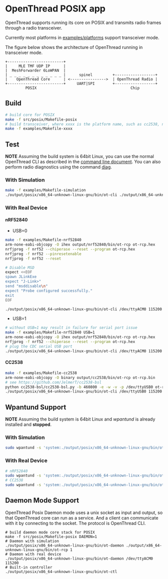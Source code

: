 # OpenThread POSIX app

OpenThread supports running its core on POSIX and transmits radio frames through a radio transceiver.

Currently most platforms in [examples/platforms](../../examples/platforms) support transceiver mode.

The figure below shows the architecture of OpenThread running in transceiver mode.

```
+-------------------------+
|     MLE TMF UDP IP      |
|  MeshForwarder 6LoWPAN  |
| _ _ _ _ _ _ _ _ _ _ _ _ |      spinel         +------------------+
|    OpenThread Core      | <---------------->  | OpenThread Radio |
+-------------------------+     UART|SPI        +------------------+
         POSIX                                          Chip
```

## Build

```sh
# build core for POSIX
make -f src/posix/Makefile-posix
# build transceiver, where xxxx is the platform name, such as cc2538, nrf52840 and so on
make -f examples/Makefile-xxxx
```

## Test

**NOTE** Assuming the build system is 64bit Linux, you can use the normal OpenThread CLI as described in the [command line document](../../src/cli/README.md). You can also perform radio diagnostics using the command [diag](../../src/core/diags/README.md).

### With Simulation

```sh
make -f examples/Makefile-simulation
./output/posix/x86_64-unknown-linux-gnu/bin/ot-cli ./output/x86_64-unknown-linux-gnu/bin/ot-rcp 1
```

### With Real Device

#### nRF52840

- USB=0

```sh
make -f examples/Makefile-nrf52840
arm-none-eabi-objcopy -O ihex output/nrf52840/bin/ot-rcp ot-rcp.hex
nrfjprog -f nrf52 --chiperase --reset --program ot-rcp.hex
nrfjprog -f nrf52 --pinresetenable
nrfjprog -f nrf52 --reset

# Disable MSD
expect <<EOF
spawn JLinkExe
expect "J-Link>"
send "msddisable\n"
expect "Probe configured successfully."
exit
EOF

./output/posix/x86_64-unknown-linux-gnu/bin/ot-cli /dev/ttyACM0 115200
```

- USB=1

```sh
# without USB=1 may result in failure for serial port issue
make -f examples/Makefile-nrf52840 USB=1
arm-none-eabi-objcopy -O ihex output/nrf52840/bin/ot-rcp ot-rcp.hex
nrfjprog -f nrf52 --chiperase --reset --program ot-rcp.hex
# plug the CDC serial USB port
./output/posix/x86_64-unknown-linux-gnu/bin/ot-cli /dev/ttyACM0 115200
```

#### CC2538

```sh
make -f examples/Makefile-cc2538
arm-none-eabi-objcopy -O binary output/cc2538/bin/ot-rcp ot-rcp.bin
# see https://github.com/JelmerT/cc2538-bsl
python cc2538-bsl/cc2538-bsl.py -b 460800 -e -w -v -p /dev/ttyUSB0 ot-rcp.bin
./output/posix/x86_64-unknown-linux-gnu/bin/ot-cli /dev/ttyUSB0 115200
```

## Wpantund Support

**NOTE** Assuming the build system is 64bit Linux and _wpantund_ is already installed and **stopped**.

### With Simulation

```sh
sudo wpantund -s 'system:./output/posix/x86_64-unknown-linux-gnu/bin/ot-ncp ./output/x86_64-unknown-linux-gnu/bin/ot-rcp 1'
```

### With Real Device

```sh
# nRF52840
sudo wpantund -s 'system:./output/posix/x86_64-unknown-linux-gnu/bin/ot-ncp /dev/ttyACM0 115200'
# CC2538
sudo wpantund -s 'system:./output/posix/x86_64-unknown-linux-gnu/bin/ot-ncp /dev/ttyUSB0 115200'
```

## Daemon Mode Support

OpenThread Posix Daemon mode uses a unix socket as input and output, so that OpenThread core can run as a service. And a client can communicate with it by connecting to the socket. The protocol is OpenThread CLI.

```
# build daemon mode core stack for POSIX
make -f src/posix/Makefile-posix DAEMON=1
# Daemon with simulation
./output/posix/x86_64-unknown-linux-gnu/bin/ot-daemon ./output/x86_64-unknown-linux-gnu/bin/ot-rcp 1
# Daemon with real device
./output/posix/x86_64-unknown-linux-gnu/bin/ot-daemon /dev/ttyACM0 115200
# Built-in controller
./output/posix/x86_64-unknown-linux-gnu/bin/ot-ctl
```
